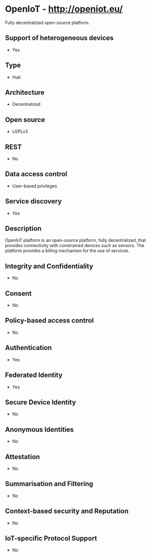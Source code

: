 # OpenIoT - http://openiot.eu/
Fully decentralized open-source platform.

## Support of heterogeneous devices
- Yes

## Type
- Hub

## Architecture
- Decentralized

## Open source
- LGPLv3

## REST
- No

## Data access control
- User-based privileges

## Service discovery
- Yes

## Description
OpenIoT platform is an open-source platform, fully decentralized, that provides connectivity with constrained devices such as sensors. The platform provides a billing mechanism for the use of services.

## Integrity and Confidentiality
- No

## Consent
- No

## Policy-based access control
- No

## Authentication
- Yes

## Federated Identity
- Yes

## Secure Device Identity
- No

## Anonymous Identities
- No

## Attestation
- No

## Summarisation and Filtering
- No

## Context-based security and Reputation
- No

## IoT-specific Protocol Support
- No

